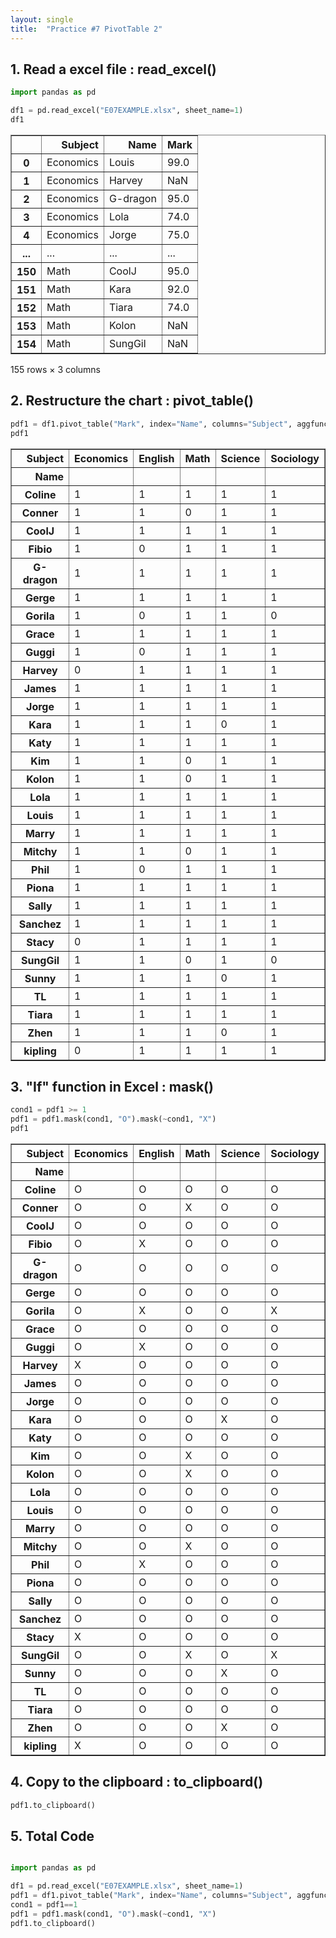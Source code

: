 ```yaml
---
layout: single
title:  "Practice #7 PivotTable 2"
---
```




## 1. Read a excel file : read_excel()


```python
import pandas as pd

df1 = pd.read_excel("E07EXAMPLE.xlsx", sheet_name=1)
df1
```




<div>
<style scoped>
    .dataframe tbody tr th:only-of-type {
        vertical-align: middle;
    }

    .dataframe tbody tr th {
        vertical-align: top;
    }

    .dataframe thead th {
        text-align: right;
    }
</style>
<table border="1" class="dataframe">
  <thead>
    <tr style="text-align: right;">
      <th></th>
      <th>Subject</th>
      <th>Name</th>
      <th>Mark</th>
    </tr>
  </thead>
  <tbody>
    <tr>
      <th>0</th>
      <td>Economics</td>
      <td>Louis</td>
      <td>99.0</td>
    </tr>
    <tr>
      <th>1</th>
      <td>Economics</td>
      <td>Harvey</td>
      <td>NaN</td>
    </tr>
    <tr>
      <th>2</th>
      <td>Economics</td>
      <td>G-dragon</td>
      <td>95.0</td>
    </tr>
    <tr>
      <th>3</th>
      <td>Economics</td>
      <td>Lola</td>
      <td>74.0</td>
    </tr>
    <tr>
      <th>4</th>
      <td>Economics</td>
      <td>Jorge</td>
      <td>75.0</td>
    </tr>
    <tr>
      <th>...</th>
      <td>...</td>
      <td>...</td>
      <td>...</td>
    </tr>
    <tr>
      <th>150</th>
      <td>Math</td>
      <td>CoolJ</td>
      <td>95.0</td>
    </tr>
    <tr>
      <th>151</th>
      <td>Math</td>
      <td>Kara</td>
      <td>92.0</td>
    </tr>
    <tr>
      <th>152</th>
      <td>Math</td>
      <td>Tiara</td>
      <td>74.0</td>
    </tr>
    <tr>
      <th>153</th>
      <td>Math</td>
      <td>Kolon</td>
      <td>NaN</td>
    </tr>
    <tr>
      <th>154</th>
      <td>Math</td>
      <td>SungGil</td>
      <td>NaN</td>
    </tr>
  </tbody>
</table>
<p>155 rows × 3 columns</p>
</div>



## 2. Restructure the chart : pivot_table()


```python
pdf1 = df1.pivot_table("Mark", index="Name", columns="Subject", aggfunc="count")
pdf1
```




<div>
<style scoped>
    .dataframe tbody tr th:only-of-type {
        vertical-align: middle;
    }

    .dataframe tbody tr th {
        vertical-align: top;
    }

    .dataframe thead th {
        text-align: right;
    }
</style>
<table border="1" class="dataframe">
  <thead>
    <tr style="text-align: right;">
      <th>Subject</th>
      <th>Economics</th>
      <th>English</th>
      <th>Math</th>
      <th>Science</th>
      <th>Sociology</th>
    </tr>
    <tr>
      <th>Name</th>
      <th></th>
      <th></th>
      <th></th>
      <th></th>
      <th></th>
    </tr>
  </thead>
  <tbody>
    <tr>
      <th>Coline</th>
      <td>1</td>
      <td>1</td>
      <td>1</td>
      <td>1</td>
      <td>1</td>
    </tr>
    <tr>
      <th>Conner</th>
      <td>1</td>
      <td>1</td>
      <td>0</td>
      <td>1</td>
      <td>1</td>
    </tr>
    <tr>
      <th>CoolJ</th>
      <td>1</td>
      <td>1</td>
      <td>1</td>
      <td>1</td>
      <td>1</td>
    </tr>
    <tr>
      <th>Fibio</th>
      <td>1</td>
      <td>0</td>
      <td>1</td>
      <td>1</td>
      <td>1</td>
    </tr>
    <tr>
      <th>G-dragon</th>
      <td>1</td>
      <td>1</td>
      <td>1</td>
      <td>1</td>
      <td>1</td>
    </tr>
    <tr>
      <th>Gerge</th>
      <td>1</td>
      <td>1</td>
      <td>1</td>
      <td>1</td>
      <td>1</td>
    </tr>
    <tr>
      <th>Gorila</th>
      <td>1</td>
      <td>0</td>
      <td>1</td>
      <td>1</td>
      <td>0</td>
    </tr>
    <tr>
      <th>Grace</th>
      <td>1</td>
      <td>1</td>
      <td>1</td>
      <td>1</td>
      <td>1</td>
    </tr>
    <tr>
      <th>Guggi</th>
      <td>1</td>
      <td>0</td>
      <td>1</td>
      <td>1</td>
      <td>1</td>
    </tr>
    <tr>
      <th>Harvey</th>
      <td>0</td>
      <td>1</td>
      <td>1</td>
      <td>1</td>
      <td>1</td>
    </tr>
    <tr>
      <th>James</th>
      <td>1</td>
      <td>1</td>
      <td>1</td>
      <td>1</td>
      <td>1</td>
    </tr>
    <tr>
      <th>Jorge</th>
      <td>1</td>
      <td>1</td>
      <td>1</td>
      <td>1</td>
      <td>1</td>
    </tr>
    <tr>
      <th>Kara</th>
      <td>1</td>
      <td>1</td>
      <td>1</td>
      <td>0</td>
      <td>1</td>
    </tr>
    <tr>
      <th>Katy</th>
      <td>1</td>
      <td>1</td>
      <td>1</td>
      <td>1</td>
      <td>1</td>
    </tr>
    <tr>
      <th>Kim</th>
      <td>1</td>
      <td>1</td>
      <td>0</td>
      <td>1</td>
      <td>1</td>
    </tr>
    <tr>
      <th>Kolon</th>
      <td>1</td>
      <td>1</td>
      <td>0</td>
      <td>1</td>
      <td>1</td>
    </tr>
    <tr>
      <th>Lola</th>
      <td>1</td>
      <td>1</td>
      <td>1</td>
      <td>1</td>
      <td>1</td>
    </tr>
    <tr>
      <th>Louis</th>
      <td>1</td>
      <td>1</td>
      <td>1</td>
      <td>1</td>
      <td>1</td>
    </tr>
    <tr>
      <th>Marry</th>
      <td>1</td>
      <td>1</td>
      <td>1</td>
      <td>1</td>
      <td>1</td>
    </tr>
    <tr>
      <th>Mitchy</th>
      <td>1</td>
      <td>1</td>
      <td>0</td>
      <td>1</td>
      <td>1</td>
    </tr>
    <tr>
      <th>Phil</th>
      <td>1</td>
      <td>0</td>
      <td>1</td>
      <td>1</td>
      <td>1</td>
    </tr>
    <tr>
      <th>Piona</th>
      <td>1</td>
      <td>1</td>
      <td>1</td>
      <td>1</td>
      <td>1</td>
    </tr>
    <tr>
      <th>Sally</th>
      <td>1</td>
      <td>1</td>
      <td>1</td>
      <td>1</td>
      <td>1</td>
    </tr>
    <tr>
      <th>Sanchez</th>
      <td>1</td>
      <td>1</td>
      <td>1</td>
      <td>1</td>
      <td>1</td>
    </tr>
    <tr>
      <th>Stacy</th>
      <td>0</td>
      <td>1</td>
      <td>1</td>
      <td>1</td>
      <td>1</td>
    </tr>
    <tr>
      <th>SungGil</th>
      <td>1</td>
      <td>1</td>
      <td>0</td>
      <td>1</td>
      <td>0</td>
    </tr>
    <tr>
      <th>Sunny</th>
      <td>1</td>
      <td>1</td>
      <td>1</td>
      <td>0</td>
      <td>1</td>
    </tr>
    <tr>
      <th>TL</th>
      <td>1</td>
      <td>1</td>
      <td>1</td>
      <td>1</td>
      <td>1</td>
    </tr>
    <tr>
      <th>Tiara</th>
      <td>1</td>
      <td>1</td>
      <td>1</td>
      <td>1</td>
      <td>1</td>
    </tr>
    <tr>
      <th>Zhen</th>
      <td>1</td>
      <td>1</td>
      <td>1</td>
      <td>0</td>
      <td>1</td>
    </tr>
    <tr>
      <th>kipling</th>
      <td>0</td>
      <td>1</td>
      <td>1</td>
      <td>1</td>
      <td>1</td>
    </tr>
  </tbody>
</table>
</div>



## 3. "If" function in Excel : mask()


```python
cond1 = pdf1 >= 1
pdf1 = pdf1.mask(cond1, "O").mask(~cond1, "X")
pdf1
```




<div>
<style scoped>
    .dataframe tbody tr th:only-of-type {
        vertical-align: middle;
    }

    .dataframe tbody tr th {
        vertical-align: top;
    }

    .dataframe thead th {
        text-align: right;
    }
</style>
<table border="1" class="dataframe">
  <thead>
    <tr style="text-align: right;">
      <th>Subject</th>
      <th>Economics</th>
      <th>English</th>
      <th>Math</th>
      <th>Science</th>
      <th>Sociology</th>
    </tr>
    <tr>
      <th>Name</th>
      <th></th>
      <th></th>
      <th></th>
      <th></th>
      <th></th>
    </tr>
  </thead>
  <tbody>
    <tr>
      <th>Coline</th>
      <td>O</td>
      <td>O</td>
      <td>O</td>
      <td>O</td>
      <td>O</td>
    </tr>
    <tr>
      <th>Conner</th>
      <td>O</td>
      <td>O</td>
      <td>X</td>
      <td>O</td>
      <td>O</td>
    </tr>
    <tr>
      <th>CoolJ</th>
      <td>O</td>
      <td>O</td>
      <td>O</td>
      <td>O</td>
      <td>O</td>
    </tr>
    <tr>
      <th>Fibio</th>
      <td>O</td>
      <td>X</td>
      <td>O</td>
      <td>O</td>
      <td>O</td>
    </tr>
    <tr>
      <th>G-dragon</th>
      <td>O</td>
      <td>O</td>
      <td>O</td>
      <td>O</td>
      <td>O</td>
    </tr>
    <tr>
      <th>Gerge</th>
      <td>O</td>
      <td>O</td>
      <td>O</td>
      <td>O</td>
      <td>O</td>
    </tr>
    <tr>
      <th>Gorila</th>
      <td>O</td>
      <td>X</td>
      <td>O</td>
      <td>O</td>
      <td>X</td>
    </tr>
    <tr>
      <th>Grace</th>
      <td>O</td>
      <td>O</td>
      <td>O</td>
      <td>O</td>
      <td>O</td>
    </tr>
    <tr>
      <th>Guggi</th>
      <td>O</td>
      <td>X</td>
      <td>O</td>
      <td>O</td>
      <td>O</td>
    </tr>
    <tr>
      <th>Harvey</th>
      <td>X</td>
      <td>O</td>
      <td>O</td>
      <td>O</td>
      <td>O</td>
    </tr>
    <tr>
      <th>James</th>
      <td>O</td>
      <td>O</td>
      <td>O</td>
      <td>O</td>
      <td>O</td>
    </tr>
    <tr>
      <th>Jorge</th>
      <td>O</td>
      <td>O</td>
      <td>O</td>
      <td>O</td>
      <td>O</td>
    </tr>
    <tr>
      <th>Kara</th>
      <td>O</td>
      <td>O</td>
      <td>O</td>
      <td>X</td>
      <td>O</td>
    </tr>
    <tr>
      <th>Katy</th>
      <td>O</td>
      <td>O</td>
      <td>O</td>
      <td>O</td>
      <td>O</td>
    </tr>
    <tr>
      <th>Kim</th>
      <td>O</td>
      <td>O</td>
      <td>X</td>
      <td>O</td>
      <td>O</td>
    </tr>
    <tr>
      <th>Kolon</th>
      <td>O</td>
      <td>O</td>
      <td>X</td>
      <td>O</td>
      <td>O</td>
    </tr>
    <tr>
      <th>Lola</th>
      <td>O</td>
      <td>O</td>
      <td>O</td>
      <td>O</td>
      <td>O</td>
    </tr>
    <tr>
      <th>Louis</th>
      <td>O</td>
      <td>O</td>
      <td>O</td>
      <td>O</td>
      <td>O</td>
    </tr>
    <tr>
      <th>Marry</th>
      <td>O</td>
      <td>O</td>
      <td>O</td>
      <td>O</td>
      <td>O</td>
    </tr>
    <tr>
      <th>Mitchy</th>
      <td>O</td>
      <td>O</td>
      <td>X</td>
      <td>O</td>
      <td>O</td>
    </tr>
    <tr>
      <th>Phil</th>
      <td>O</td>
      <td>X</td>
      <td>O</td>
      <td>O</td>
      <td>O</td>
    </tr>
    <tr>
      <th>Piona</th>
      <td>O</td>
      <td>O</td>
      <td>O</td>
      <td>O</td>
      <td>O</td>
    </tr>
    <tr>
      <th>Sally</th>
      <td>O</td>
      <td>O</td>
      <td>O</td>
      <td>O</td>
      <td>O</td>
    </tr>
    <tr>
      <th>Sanchez</th>
      <td>O</td>
      <td>O</td>
      <td>O</td>
      <td>O</td>
      <td>O</td>
    </tr>
    <tr>
      <th>Stacy</th>
      <td>X</td>
      <td>O</td>
      <td>O</td>
      <td>O</td>
      <td>O</td>
    </tr>
    <tr>
      <th>SungGil</th>
      <td>O</td>
      <td>O</td>
      <td>X</td>
      <td>O</td>
      <td>X</td>
    </tr>
    <tr>
      <th>Sunny</th>
      <td>O</td>
      <td>O</td>
      <td>O</td>
      <td>X</td>
      <td>O</td>
    </tr>
    <tr>
      <th>TL</th>
      <td>O</td>
      <td>O</td>
      <td>O</td>
      <td>O</td>
      <td>O</td>
    </tr>
    <tr>
      <th>Tiara</th>
      <td>O</td>
      <td>O</td>
      <td>O</td>
      <td>O</td>
      <td>O</td>
    </tr>
    <tr>
      <th>Zhen</th>
      <td>O</td>
      <td>O</td>
      <td>O</td>
      <td>X</td>
      <td>O</td>
    </tr>
    <tr>
      <th>kipling</th>
      <td>X</td>
      <td>O</td>
      <td>O</td>
      <td>O</td>
      <td>O</td>
    </tr>
  </tbody>
</table>
</div>



## 4. Copy to the clipboard : to_clipboard()


```python
pdf1.to_clipboard()
```

## 5. Total Code


```python

import pandas as pd

df1 = pd.read_excel("E07EXAMPLE.xlsx", sheet_name=1)
pdf1 = df1.pivot_table("Mark", index="Name", columns="Subject", aggfunc="count")
cond1 = pdf1==1
pdf1 = pdf1.mask(cond1, "O").mask(~cond1, "X")
pdf1.to_clipboard()

```
